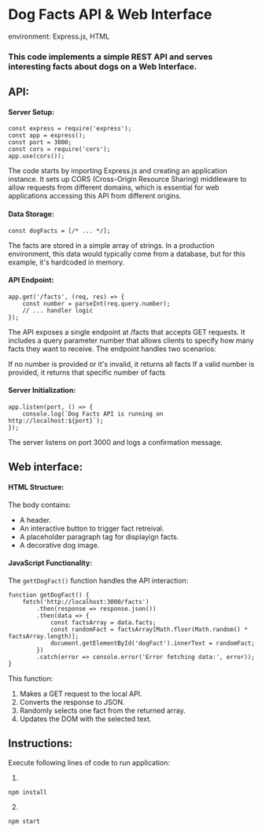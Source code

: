 # Dog Facts API & Web Interface
environment: Express.js, HTML
### This code implements a simple REST API and serves interesting facts about dogs on a Web Interface.
## API:
#### Server Setup:
```
const express = require('express');
const app = express();
const port = 3000;
const cors = require('cors');
app.use(cors());
```
The code starts by importing Express.js and creating an application instance. It sets up CORS (Cross-Origin Resource Sharing) middleware to allow requests from different domains, which is essential for web applications accessing this API from different origins.
#### Data Storage:
```
const dogFacts = [/* ... */];
```
The facts are stored in a simple array of strings. In a production environment, this data would typically come from a database, but for this example, it's hardcoded in memory.
#### API Endpoint:
```
app.get('/facts', (req, res) => {
    const number = parseInt(req.query.number);
    // ... handler logic
});
```
The API exposes a single endpoint at /facts that accepts GET requests. It includes a query parameter number that allows clients to specify how many facts they want to receive. The endpoint handles two scenarios:

If no number is provided or it's invalid, it returns all facts
If a valid number is provided, it returns that specific number of facts

#### Server Initialization:
```
app.listen(port, () => {
    console.log(`Dog Facts API is running on http://localhost:${port}`);
});
```
The server listens on port 3000 and logs a confirmation message.

## Web interface:
#### HTML Structure: 
The body contains: 
- A header.
- An interactive button to trigger fact retreival.
- A placeholder paragraph tag for displayign facts.
- A decorative dog image.

#### JavaScript Functionality: 
The ``gettDogFact()`` function handles the API interaction: 
```
function getDogFact() {
    fetch('http://localhost:3000/facts')
        .then(response => response.json())
        .then(data => {
            const factsArray = data.facts;
            const randomFact = factsArray[Math.floor(Math.random() * factsArray.length)];
            document.getElementById('dogFact').innerText = randomFact;
        })
        .catch(error => console.error('Error fetching data:', error));
}
```
This function: 
1. Makes a GET request to the local API.
2. Converts the response to JSON.
3. Randomly selects one fact from the returned array.
4. Updates the DOM with the selected text.
   
## Instructions:
Execute following lines of code to run application:

1.
``` npm install ```

2.
``` npm start ```
